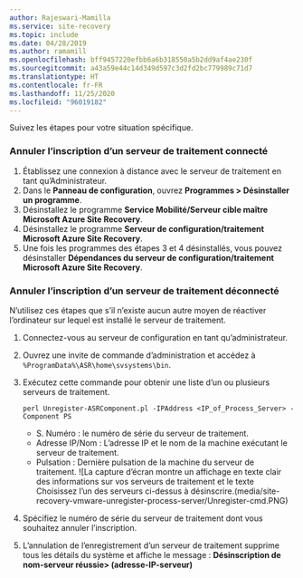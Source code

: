 ```yaml
---
author: Rajeswari-Mamilla
ms.service: site-recovery
ms.topic: include
ms.date: 04/28/2019
ms.author: ramamill
ms.openlocfilehash: bff9457220efbb6a6b318550a5b2dd9af4ae230f
ms.sourcegitcommit: a43a59e44c14d349d597c3d2fd2bc779989c71d7
ms.translationtype: HT
ms.contentlocale: fr-FR
ms.lasthandoff: 11/25/2020
ms.locfileid: "96019182"
---
```

Suivez les étapes pour votre situation spécifique.

### <a name="unregister-a-connected-process-server"></a>Annuler l’inscription d’un serveur de traitement connecté

1. Établissez une connexion à distance avec le serveur de traitement en tant qu’Administrateur.
2. Dans le **Panneau de configuration**, ouvrez **Programmes > Désinstaller un programme**.
3. Désinstallez le programme **Service Mobilité/Serveur cible maître Microsoft Azure Site Recovery**.
4. Désinstallez le programme **Serveur de configuration/traitement Microsoft Azure Site Recovery**.
5. Une fois les programmes des étapes 3 et 4 désinstallés, vous pouvez désinstaller **Dépendances du serveur de configuration/traitement Microsoft Azure Site Recovery**.

### <a name="unregister-a-disconnected-process-server"></a>Annuler l’inscription d’un serveur de traitement déconnecté

N’utilisez ces étapes que s’il n’existe aucun autre moyen de réactiver l’ordinateur sur lequel est installé le serveur de traitement.

1. Connectez-vous au serveur de configuration en tant qu’administrateur.
2. Ouvrez une invite de commande d’administration et accédez à `%ProgramData%\ASR\home\svsystems\bin`.
3. Exécutez cette commande pour obtenir une liste d’un ou plusieurs serveurs de traitement.

    ```
    perl Unregister-ASRComponent.pl -IPAddress <IP_of_Process_Server> -Component PS
    ```
    - S. Numéro : le numéro de série du serveur de traitement.
    - Adresse IP/Nom : L’adresse IP et le nom de la machine exécutant le serveur de traitement.
    - Pulsation : Dernière pulsation de la machine du serveur de traitement.
    ![La capture d’écran montre un affichage en texte clair des informations sur vos serveurs de traitement et le texte Choisissez l’un des serveurs ci-dessus à désinscrire.(media/site-recovery-vmware-unregister-process-server/Unregister-cmd.PNG)

4. Spécifiez le numéro de série du serveur de traitement dont vous souhaitez annuler l’inscription.
5. L’annulation de l’enregistrement d’un serveur de traitement supprime tous les détails du système et affiche le message : **Désinscription de nom-serveur réussie> (adresse-IP-serveur)**

